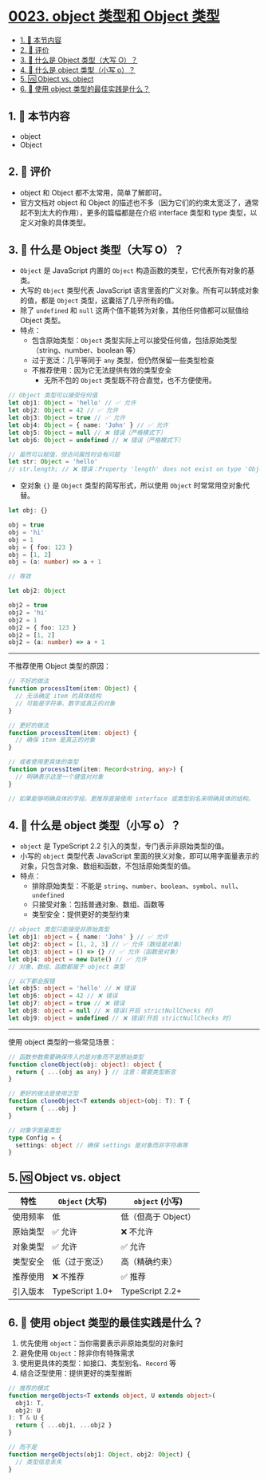 # [0023. object 类型和 Object 类型](https://github.com/tnotesjs/TNotes.typescript/tree/main/notes/0023.%20object%20%E7%B1%BB%E5%9E%8B%E5%92%8C%20Object%20%E7%B1%BB%E5%9E%8B)

<!-- region:toc -->

- [1. 🎯 本节内容](#1--本节内容)
- [2. 🫧 评价](#2--评价)
- [3. 🤔 什么是 Object 类型（大写 O）？](#3--什么是-object-类型大写-o)
- [4. 🤔 什么是 object 类型（小写 o）？](#4--什么是-object-类型小写-o)
- [5. 🆚 Object vs. object](#5--object-vs-object)
- [6. 🤔 使用 object 类型的最佳实践是什么？](#6--使用-object-类型的最佳实践是什么)

<!-- endregion:toc -->

## 1. 🎯 本节内容

- object
- Object

## 2. 🫧 评价

- object 和 Object 都不太常用，简单了解即可。
- 官方文档对 object 和 Object 的描述也不多（因为它们的约束太宽泛了，通常起不到太大的作用），更多的篇幅都是在介绍 interface 类型和 type 类型，以定义对象的具体类型。

## 3. 🤔 什么是 Object 类型（大写 O）？

- `Object` 是 JavaScript 内置的 `Object` 构造函数的类型，它代表所有对象的基类。
- 大写的 `Object` 类型代表 JavaScript 语言里面的广义对象。所有可以转成对象的值，都是 `Object` 类型，这囊括了几乎所有的值。
- 除了 `undefined` 和 `null` 这两个值不能转为对象，其他任何值都可以赋值给 Object 类型。
- 特点：
  - 包含原始类型：`Object` 类型实际上可以接受任何值，包括原始类型（string、number、boolean 等）
  - 过于宽泛：几乎等同于 `any` 类型，但仍然保留一些类型检查
  - 不推荐使用：因为它无法提供有效的类型安全
    - 无所不包的 `Object` 类型既不符合直觉，也不方便使用。

```typescript
// Object 类型可以接受任何值
let obj1: Object = 'hello' // ✅ 允许
let obj2: Object = 42 // ✅ 允许
let obj3: Object = true // ✅ 允许
let obj4: Object = { name: 'John' } // ✅ 允许
let obj5: Object = null // ❌ 错误（严格模式下）
let obj6: Object = undefined // ❌ 错误（严格模式下）

// 虽然可以赋值，但访问属性时会有问题
let str: Object = 'hello'
// str.length; // ❌ 错误：Property 'length' does not exist on type 'Object'
```

- 空对象 `{}` 是 `Object` 类型的简写形式，所以使用 `Object` 时常常用空对象代替。

```ts
let obj: {}

obj = true
obj = 'hi'
obj = 1
obj = { foo: 123 }
obj = [1, 2]
obj = (a: number) => a + 1

// 等效

let obj2: Object

obj2 = true
obj2 = 'hi'
obj2 = 1
obj2 = { foo: 123 }
obj2 = [1, 2]
obj2 = (a: number) => a + 1
```

---

不推荐使用 Object 类型的原因：

```typescript
// 不好的做法
function processItem(item: Object) {
  // 无法确定 item 的具体结构
  // 可能是字符串、数字或真正的对象
}

// 更好的做法
function processItem(item: object) {
  // 确保 item 是真正的对象
}

// 或者使用更具体的类型
function processItem(item: Record<string, any>) {
  // 明确表示这是一个键值对对象
}

// 如果能够明确具体的字段，更推荐直接使用 interface 或类型别名来明确具体的结构。
```

## 4. 🤔 什么是 object 类型（小写 o）？

- `object` 是 TypeScript 2.2 引入的类型，专门表示非原始类型的值。
- 小写的 `object` 类型代表 JavaScript 里面的狭义对象，即可以用字面量表示的对象，只包含对象、数组和函数，不包括原始类型的值。
- 特点：
  - 排除原始类型：不能是 `string`、`number`、`boolean`、`symbol`、`null`、`undefined`
  - 只接受对象：包括普通对象、数组、函数等
  - 类型安全：提供更好的类型约束

```typescript
// object 类型只能接受非原始类型
let obj1: object = { name: 'John' } // ✅ 允许
let obj2: object = [1, 2, 3] // ✅ 允许（数组是对象）
let obj3: object = () => {} // ✅ 允许（函数是对象）
let obj4: object = new Date() // ✅ 允许
// 对象、数组、函数都属于 object 类型

// 以下都会报错
let obj5: object = 'hello' // ❌ 错误
let obj6: object = 42 // ❌ 错误
let obj7: object = true // ❌ 错误
let obj8: object = null // ❌ 错误(开启 strictNullChecks 时)
let obj9: object = undefined // ❌ 错误(开启 strictNullChecks 时)
```

---

使用 object 类型的一些常见场景：

```typescript
// 函数参数需要确保传入的是对象而不是原始类型
function cloneObject(obj: object): object {
  return { ...(obj as any) } // 注意：需要类型断言
}

// 更好的做法是使用泛型
function cloneObject<T extends object>(obj: T): T {
  return { ...obj }
}

// 对象字面量类型
type Config = {
  settings: object // 确保 settings 是对象而非字符串等
}
```

## 5. 🆚 Object vs. object

| 特性     | `Object` (大写) | `object` (小写)     |
| -------- | --------------- | ------------------- |
| 使用频率 | 低              | 低（但高于 Object） |
| 原始类型 | ✅ 允许         | ❌ 不允许           |
| 对象类型 | ✅ 允许         | ✅ 允许             |
| 类型安全 | 低（过于宽泛）  | 高（精确约束）      |
| 推荐使用 | ❌ 不推荐       | ✅ 推荐             |
| 引入版本 | TypeScript 1.0+ | TypeScript 2.2+     |

## 6. 🤔 使用 object 类型的最佳实践是什么？

1. 优先使用 `object`：当你需要表示非原始类型的对象时
2. 避免使用 `Object`：除非你有特殊需求
3. 使用更具体的类型：如接口、类型别名、`Record` 等
4. 结合泛型使用：提供更好的类型推断

```typescript
// 推荐的模式
function mergeObjects<T extends object, U extends object>(
  obj1: T,
  obj2: U
): T & U {
  return { ...obj1, ...obj2 }
}

// 而不是
function mergeObjects(obj1: Object, obj2: Object) {
  // 类型信息丢失
}
```
